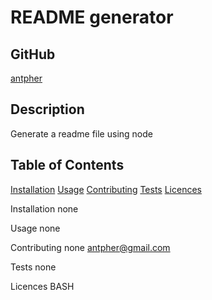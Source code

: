 # README generator

  ## GitHub
  [antpher](https://github.com/antpher/)

  ## Description
  Generate a readme file using node

  ## Table of Contents
  [Installation](#installation)
  [Usage](#usage)
  [Contributing](#contibution)
  [Tests](#test)
  [Licences](#licence)

  Installation
  none

  Usage
  none

  Contributing
  none
  antpher@gmail.com

  Tests
  none

  Licences
  BASH

